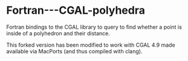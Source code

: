 Fortran---CGAL-polyhedra
========================

Fortran bindings to the CGAL library to query to find whether a point is inside
of a polyhedron and their distance.

This forked version has been modified to work with CGAL 4.9 made available via
MacPorts (and thus compiled with clang).
